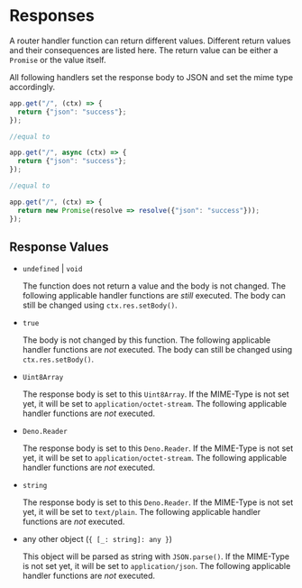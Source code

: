 # Responses

A router handler function can return different values. Different return values and their consequences are listed here. The return value can be either a `Promise` or the value itself.

All following handlers set the response body to JSON and set the mime type accordingly.

```ts
app.get("/", (ctx) => {
  return {"json": "success"};
});

//equal to

app.get("/", async (ctx) => {
  return {"json": "success"};
});

//equal to

app.get("/", (ctx) => {
  return new Promise(resolve => resolve({"json": "success"}));
});
```

## Response Values

 - `undefined` | `void`
   
   The function does not return a value and the body is not changed. The following applicable handler functions are *still* executed. The body can still be changed using `ctx.res.setBody()`.

- `true`

   The body is not changed by this function. The following applicable handler functions are *not* executed. The body can still be changed using `ctx.res.setBody()`.

- `Uint8Array`

   The response body is set to this `Uint8Array`. If the MIME-Type is not set yet, it will be set to `application/octet-stream`. The following applicable handler functions are *not* executed.

- `Deno.Reader`

   The response body is set to this `Deno.Reader`. If the MIME-Type is not set yet, it will be set to `application/octet-stream`. The following applicable handler functions are *not* executed.

- `string`

   The response body is set to this `Deno.Reader`. If the MIME-Type is not set yet, it will be set to `text/plain`. The following applicable handler functions are *not* executed.

- any other object (`{ [_: string]: any }`)

   This object will be parsed as string with `JSON.parse()`. If the MIME-Type is not set yet, it will be set to `application/json`. The following applicable handler functions are *not* executed.
